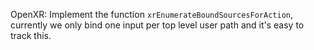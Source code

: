 OpenXR: Implement the function `xrEnumerateBoundSourcesForAction`, currently we
only bind one input per top level user path and it's easy to track this.
